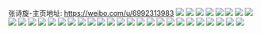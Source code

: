 张诗旋-主页地址: https://weibo.com/u/6992313983 
![](https://wx4.sinaimg.cn/mw2000/007Dd2hNly1h9h0r3jzqtj32c0340qv5.jpg) 
![](https://wx4.sinaimg.cn/mw2000/007Dd2hNly1h9ez9x9g03j30u0140gug.jpg) 
![](https://wx4.sinaimg.cn/mw2000/007Dd2hNly1h984mprmn8j30u00zbn14.jpg) 
![](https://wx4.sinaimg.cn/mw2000/007Dd2hNly1h96uuecir5j30u01407a8.jpg) 
![](https://wx4.sinaimg.cn/mw2000/007Dd2hNly1h929xzdyk6j30u014046a.jpg) 
![](https://wx4.sinaimg.cn/mw2000/007Dd2hNly1h929xzqrdhj30u0140jzl.jpg) 
![](https://wx4.sinaimg.cn/mw2000/007Dd2hNly1h929y2fzddj30u00u0gs0.jpg) 
![](https://wx4.sinaimg.cn/mw2000/007Dd2hNly1h929y4dnvqj30u01sy7bp.jpg) 
![](https://wx4.sinaimg.cn/mw2000/007Dd2hNly1h8zsqzt7k9j30u0140q6k.jpg) 
![](https://wx4.sinaimg.cn/mw2000/007Dd2hNly1h8twt98p78j30u0190n29.jpg) 
![](https://wx4.sinaimg.cn/mw2000/007Dd2hNly1h8mca1fywfj30u0183gsy.jpg) 
![](https://wx4.sinaimg.cn/mw2000/007Dd2hNly1h8mca16uppj30u01catgx.jpg) 
![](https://wx4.sinaimg.cn/mw2000/007Dd2hNly1h8mc9zzb8ej30u015ytfq.jpg) 
![](https://wx4.sinaimg.cn/mw2000/007Dd2hNly1h8mca08zmzj30u01400zn.jpg) 
![](https://wx4.sinaimg.cn/mw2000/007Dd2hNly1h8mca0iadhj30u017cqa1.jpg) 
![](https://wx4.sinaimg.cn/mw2000/007Dd2hNly1h8mca0vb2ij30u015oah1.jpg) 
![](https://wx4.sinaimg.cn/mw2000/007Dd2hNly1h8k3euojfuj30u0190dku.jpg) 
![](https://wx4.sinaimg.cn/mw2000/007Dd2hNly1h8k3euyelpj30u0190af6.jpg) 
![](https://wx4.sinaimg.cn/mw2000/007Dd2hNly1h8k3evanmrj30u0190wje.jpg) 
![](https://wx4.sinaimg.cn/mw2000/007Dd2hNly1h8k3evkn7hj30u0190gqk.jpg) 
![](https://wx4.sinaimg.cn/mw2000/007Dd2hNly1h8cnd1mwxrj30u0140q7w.jpg) 
![](https://wx4.sinaimg.cn/mw2000/007Dd2hNly1h868rhx8o2j30u0140jzj.jpg) 
![](https://wx4.sinaimg.cn/mw2000/007Dd2hNly1h868ridm7mj30u0140qbm.jpg) 
![](https://wx4.sinaimg.cn/mw2000/007Dd2hNly1h868rio350j30u0140wmq.jpg) 
![](https://wx4.sinaimg.cn/mw2000/007Dd2hNly1h868rj3qupj30u0140n5b.jpg) 
![](https://wx4.sinaimg.cn/mw2000/007Dd2hNly1h868rjouruj30u014046p.jpg) 
![](https://wx4.sinaimg.cn/mw2000/007Dd2hNly1h868rkbb4aj30u0140aiy.jpg) 
![](https://wx4.sinaimg.cn/mw2000/007Dd2hNly1h868rh34idj30u0140n5m.jpg) 
![](https://wx4.sinaimg.cn/mw2000/007Dd2hNly1h868rkne7pj30u0140tgm.jpg) 
![](https://wx4.sinaimg.cn/mw2000/007Dd2hNly1h7zopg3kihj30u011sn65.jpg) 
![](https://wx4.sinaimg.cn/mw2000/007Dd2hNly1h7zopgf2c0j30u0140thw.jpg) 
![](https://wx4.sinaimg.cn/mw2000/007Dd2hNly1h7zopgq6v2j30u01407de.jpg) 
